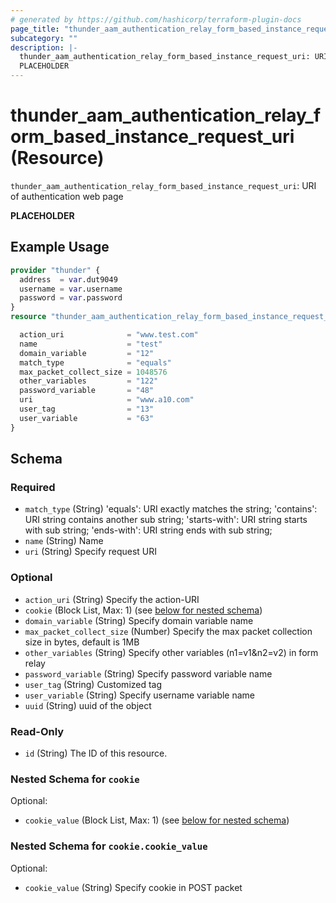 ```yaml
---
# generated by https://github.com/hashicorp/terraform-plugin-docs
page_title: "thunder_aam_authentication_relay_form_based_instance_request_uri Resource - terraform-provider-thunder"
subcategory: ""
description: |-
  thunder_aam_authentication_relay_form_based_instance_request_uri: URI of authentication web page
  PLACEHOLDER
---
```


# thunder_aam_authentication_relay_form_based_instance_request_uri (Resource)

`thunder_aam_authentication_relay_form_based_instance_request_uri`: URI of authentication web page

__PLACEHOLDER__

## Example Usage

```terraform
provider "thunder" {
  address  = var.dut9049
  username = var.username
  password = var.password
}
resource "thunder_aam_authentication_relay_form_based_instance_request_uri" "thunder_aam_authentication_relay_form_based_instance_request_uri" {

  action_uri              = "www.test.com"
  name                    = "test"
  domain_variable         = "12"
  match_type              = "equals"
  max_packet_collect_size = 1048576
  other_variables         = "122"
  password_variable       = "48"
  uri                     = "www.a10.com"
  user_tag                = "13"
  user_variable           = "63"
}
```

<!-- schema generated by tfplugindocs -->
## Schema

### Required

- `match_type` (String) 'equals': URI exactly matches the string; 'contains': URI string contains another sub string; 'starts-with': URI string starts with sub string; 'ends-with': URI string ends with sub string;
- `name` (String) Name
- `uri` (String) Specify request URI

### Optional

- `action_uri` (String) Specify the action-URI
- `cookie` (Block List, Max: 1) (see [below for nested schema](#nestedblock--cookie))
- `domain_variable` (String) Specify domain variable name
- `max_packet_collect_size` (Number) Specify the max packet collection size in bytes, default is 1MB
- `other_variables` (String) Specify other variables (n1=v1&n2=v2) in form relay
- `password_variable` (String) Specify password variable name
- `user_tag` (String) Customized tag
- `user_variable` (String) Specify username variable name
- `uuid` (String) uuid of the object

### Read-Only

- `id` (String) The ID of this resource.

<a id="nestedblock--cookie"></a>
### Nested Schema for `cookie`

Optional:

- `cookie_value` (Block List, Max: 1) (see [below for nested schema](#nestedblock--cookie--cookie_value))

<a id="nestedblock--cookie--cookie_value"></a>
### Nested Schema for `cookie.cookie_value`

Optional:

- `cookie_value` (String) Specify cookie in POST packet


